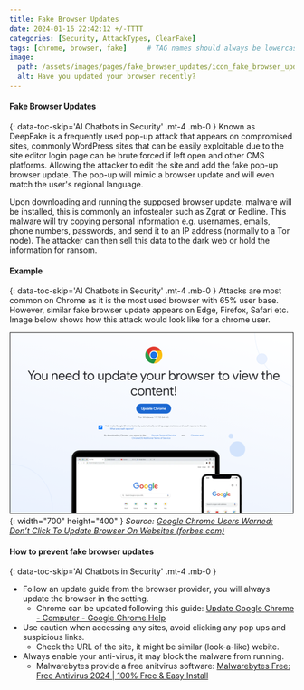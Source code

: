 ```yaml
---
title: Fake Browser Updates
date: 2024-01-16 22:42:12 +/-TTTT
categories: [Security, AttackTypes, ClearFake]
tags: [chrome, browser, fake]     # TAG names should always be lowercase
image:
  path: /assets/images/pages/fake_browser_updates/icon_fake_browser_updates.png
  alt: Have you updated your browser recently?
---
```


####  Fake Browser Updates
{: data-toc-skip='AI Chatbots in Security' .mt-4 .mb-0 }
Known as DeepFake is a frequently used pop-up attack that appears on compromised sites, commonly WordPress sites that can be easily exploitable due to the site editor login page can be brute forced if left open and other CMS platforms. Allowing the attacker to edit the site and add the fake pop-up browser update. The pop-up will mimic a browser update and will even match the user's regional language. 

Upon downloading and running the supposed browser update, malware will be installed, this is commonly an infostealer such as Zgrat or Redline. This malware will try copying personal information e.g. usernames, emails, phone numbers, passwords, and send it to an IP address (normally to a Tor node). The attacker can then sell this data to the dark web or hold the information for ransom. 

####  Example
{: data-toc-skip='AI Chatbots in Security' .mt-4 .mb-0 }
Attacks are most common on Chrome as it is the most used browser with 65% user base. However, similar fake browser update appears on Edge, Firefox, Safari etc. Image below shows how this attack would look like for a chrome user. 

![Desktop View](/assets/images/pages/fake_browser_updates/fake_browser_update.png){: width="700" height="400" }
_Source: [Google Chrome Users Warned: Don’t Click To Update Browser On Websites (forbes.com)](https://www.forbes.com/sites/barrycollins/2023/10/19/google-chrome-users-warned-dont-click-to-update-browser-on-websites/)_

####  How to prevent fake browser updates
{: data-toc-skip='AI Chatbots in Security' .mt-4 .mb-0 }
- Follow an update guide from the browser provider, you will always update the browser in the setting.
  + Chrome can be updated following this guide: [Update Google Chrome - Computer - Google Chrome Help](https://support.google.com/chrome/answer/95414?hl=en&co=GENIE.Platform%3DDesktop)
- Use caution when accessing any sites, avoid clicking any pop ups and suspicious links. 
  + Check the URL of the site, it might be similar (look-a-like) webite.
- Always enable your anti-virus, it may block the malware from running.
  + Malwarebytes provide a free anitvirus software: [Malwarebytes Free: Free Antivirus 2024 | 100% Free & Easy Install](https://www.malwarebytes.com/mwb-download)


